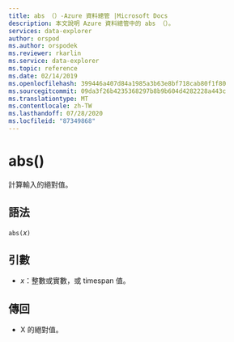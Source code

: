 ```yaml
---
title: abs （）-Azure 資料總管 |Microsoft Docs
description: 本文說明 Azure 資料總管中的 abs （）。
services: data-explorer
author: orspod
ms.author: orspodek
ms.reviewer: rkarlin
ms.service: data-explorer
ms.topic: reference
ms.date: 02/14/2019
ms.openlocfilehash: 399446a407d84a1985a3b63e8bf718cab80f1f80
ms.sourcegitcommit: 09da3f26b4235368297b8b9b604d4282228a443c
ms.translationtype: MT
ms.contentlocale: zh-TW
ms.lasthandoff: 07/28/2020
ms.locfileid: "87349868"
---
```

# <a name="abs"></a>abs()

計算輸入的絕對值。  

## <a name="syntax"></a>語法

`abs(`*x*`)`

## <a name="arguments"></a>引數

* *x*：整數或實數，或 timespan 值。

## <a name="returns"></a>傳回

* X 的絕對值。